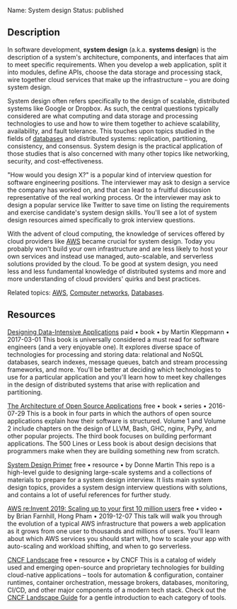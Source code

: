 Name: System design
Status: published

## Description

In software development, **system design** (a.k.a. **systems design**) is the description of a system's architecture, components, and interfaces that aim to meet specific requirements. When you develop a web application, split it into modules, define APIs, choose the data storage and processing stack, wire together cloud services that make up the infrastructure – you are doing system design.

System design often refers specifically to the design of scalable, distributed systems like Google or Dropbox. As such, the central questions typically considered are what computing and data storage and processing technologies to use and how to wire them together to achieve scalability, availability, and fault tolerance. This touches upon topics studied in the fields of [databases](/topics/databases/) and distributed systems: replication, partitioning, consistency, and consensus. System design is the practical application of those studies that is also concerned with many other topics like networking, security, and cost-effectiveness.

"How would you design X?" is a popular kind of interview question for software engineering positions. The interviewer may ask to design a service the company has worked on, and that can lead to a fruitful discussion representative of the real working process. Or the interviewer may ask to design a popular service like Twitter to save time on listing the requirements and exercise candidate's system design skills. You'll see a lot of system design resources aimed specifically to grok interview questions.

With the advent of cloud computing, the knowledge of services offered by cloud providers like [AWS](/topics/aws/) became crucial for system design. Today you probably won't build your own infrastructure and are less likely to host your own services and instead use managed, auto-scalable, and serverless solutions provided by the cloud. To be good at system design, you need less and less fundamental knowledge of distributed systems and more and more understanding of cloud providers' quirks and best practices.

Related topics: [AWS](/topics/aws/), [Computer networks](/topics/computer-networks/), [Databases](/topics/databases/).

## Resources

[Designing Data-Intensive Applications](https://www.oreilly.com/library/view/designing-data-intensive-applications/9781491903063/)
paid • book • by Martin Kleppmann • 2017-03-01
This book is universally considered a must read for software engineers (and a very enjoyable one). It explores diverse space of technologies for processing and storing data: relational and NoSQL databases, search indexes, message queues, batch and stream processing frameworks, and more. You'll be better at deciding which technologies to use for a particular application and you'll learn how to meet key challenges in the design of distributed systems that arise with replication and partitioning.

[The Architecture of Open Source Applications](http://aosabook.org/en/index.html)
free • book • series • 2016-07-29
This is a book in four parts in which the authors of open source applications explain how their software is structured. Volume 1 and Volume 2 include chapters on the design of LLVM, Bash, GHC, nginx, PyPy, and other popular projects. The third book focuses on building performant applications. The 500 Lines or Less book is about design decisions that programmers make when they are building something new from scratch.

[System Design Primer](https://github.com/donnemartin/system-design-primer)
free • resource • by Donne Martin
This repo is a high-level guide to designing large-scale systems and a collections of materials to prepare for a system design interview. It lists main system design topics, provides a system design interview questions with solutions, and contains a lot of useful references for further study.

[AWS re:Invent 2019: Scaling up to your first 10 million users](https://www.youtube.com/watch?v=kKjm4ehYiMs)
free • video • by Brian Farnhill, Hong Pham • 2019-12-07
This talk will walk you through the evolution of a typical AWS infrastructure that powers a web application as it grows from one user to thousands and millions of users. You'll learn about which AWS services you should start with, how to scale your app with auto-scaling and workload shifting, and when to go serverless.

[CNCF Landscape](https://landscape.cncf.io/)
free • resource • by CNCF
This is a catalog of widely used and emerging open-source and proprietary technologies for building cloud-native applications – tools for automation & configuration, container runtimes, container orchestration, message brokers, databases, monitoring, CI/CD, and other major components of a modern tech stack. Check out the [CNCF Landscape Guide](https://landscape.cncf.io/guide) for a gentle introduction to each category of tools.
